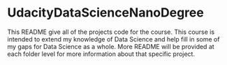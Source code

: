 # UdacityDataScienceNanoDegree

This README give all of the projects code for the course. This course is intended to extend my knowledge of Data Science and help fill in some of my gaps for Data Science as a whole. More README will be provided at each folder level for more information about that specific project. 